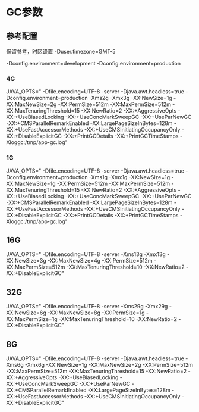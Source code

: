 # GC参数

## 参考配置
保留参考，时区设置
-Duser.timezone=GMT-5

-Dconfig.environment=development
-Dconfig.environment=production

### 4G
JAVA_OPTS="
-Dfile.encoding=UTF-8
-server
-Djava.awt.headless=true
-Dconfig.environment=production
-Xms2g
-Xmx3g
-XX:NewSize=1g
-XX:MaxNewSize=2g
-XX:PermSize=512m 
-XX:MaxPermSize=512m 
-XX:MaxTenuringThreshold=15
-XX:NewRatio=2
-XX:+AggressiveOpts
-XX:+UseBiasedLocking
-XX:+UseConcMarkSweepGC
-XX:+UseParNewGC
-XX:+CMSParallelRemarkEnabled
-XX:LargePageSizeInBytes=128m
-XX:+UseFastAccessorMethods
-XX:+UseCMSInitiatingOccupancyOnly
-XX:+DisableExplicitGC
-XX:+PrintGCDetails 
-XX:+PrintGCTimeStamps
-Xloggc:/tmp/app-gc.log"

### 1G
JAVA_OPTS="
-Dfile.encoding=UTF-8
-server
-Djava.awt.headless=true
-Dconfig.environment=production
-Xms1g
-Xmx1g
-XX:NewSize=1g
-XX:MaxNewSize=1g
-XX:PermSize=512m 
-XX:MaxPermSize=512m 
-XX:MaxTenuringThreshold=15
-XX:NewRatio=2
-XX:+AggressiveOpts
-XX:+UseBiasedLocking
-XX:+UseConcMarkSweepGC
-XX:+UseParNewGC
-XX:+CMSParallelRemarkEnabled
-XX:LargePageSizeInBytes=128m
-XX:+UseFastAccessorMethods
-XX:+UseCMSInitiatingOccupancyOnly
-XX:+DisableExplicitGC
-XX:+PrintGCDetails 
-XX:+PrintGCTimeStamps
-Xloggc:/tmp/app-gc.log"


## 16G
JAVA_OPTS="
-Dfile.encoding=UTF-8 
-server 
-Xms13g 
-Xmx13g 
-XX:NewSize=3g
-XX:MaxNewSize=4g
-XX:PermSize=512m 
-XX:MaxPermSize=512m 
-XX:MaxTenuringThreshold=10 
-XX:NewRatio=2 
-XX:+DisableExplicitGC"

## 32G
JAVA_OPTS="
-Dfile.encoding=UTF-8 
-server 
-Xms29g
-Xmx29g
-XX:NewSize=6g
-XX:MaxNewSize=8g 
-XX:PermSize=1g
-XX:MaxPermSize=1g
-XX:MaxTenuringThreshold=10 
-XX:NewRatio=2 
-XX:+DisableExplicitGC"

## 8G
JAVA_OPTS="
-Dfile.encoding=UTF-8 
-server 
-Djava.awt.headless=true 
-Xms6g 
-Xmx6g
-XX:NewSize=1g 
-XX:MaxNewSize=2g
-XX:PermSize=512m 
-XX:MaxPermSize=512m 
-XX:MaxTenuringThreshold=15 
-XX:NewRatio=2 
-XX:+AggressiveOpts 
-XX:+UseBiasedLocking 
-XX:+UseConcMarkSweepGC
-XX:+UseParNewGC
-XX:+CMSParallelRemarkEnabled
-XX:LargePageSizeInBytes=128m
-XX:+UseFastAccessorMethods
-XX:+UseCMSInitiatingOccupancyOnly
-XX:+DisableExplicitGC"






